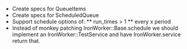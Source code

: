 * Create specs for QueueItems
* Create specs for ScheduledQueue
* Support schedule options of:
** run_times > 1
** every x period
* Instead of monkey patching IronWorker::Base.schedule we should implement an IronWorker::TestService and have IronWorker.service return that.
